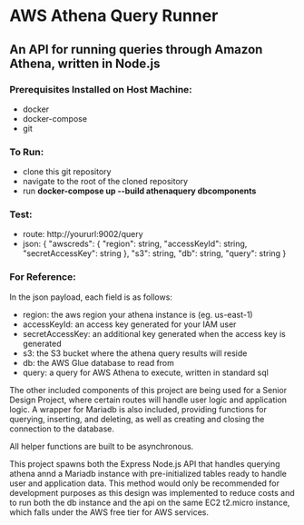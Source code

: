 # AWS Athena Query Runner
## An API for running queries through Amazon Athena, written in Node.js

### Prerequisites Installed on Host Machine:
  - docker
  - docker-compose
  - git

### To Run:
  - clone this git repository
  - navigate to the root of the cloned repository
  - run **docker-compose up --build athenaquery dbcomponents**

### Test:
  - route: http://yoururl:9002/query
  - json: {
            "awscreds": {
              "region": string,
              "accessKeyId": string,
              "secretAccessKey": string
            },
            "s3": string,
            "db": string,
            "query": string
          } 

### For Reference:
  In the json payload, each field is as follows:
  - region: the aws region your athena instance is (eg. us-east-1)
  - accessKeyId: an access key generated for your IAM user
  - secretAccessKey: an additional key generated when the access key is generated
  - s3: the S3 bucket where the athena query results will reside
  - db: the AWS Glue database to read from
  - query: a query for AWS Athena to execute, written  in standard sql

  The other included components of this project are being used for a Senior Design Project, where certain routes will handle user logic and application logic. A wrapper for Mariadb is also included, providing functions for querying, inserting, and deleting, as well as creating and closing the connection to the database. 

  All helper functions are built to be asynchronous.

  This project spawns both the Express Node.js API that handles querying athena annd a Mariadb instance with pre-initialized tables ready to handle user and application data. This method would only be recommended for development purposes as this design was implemented to reduce costs and to run both the db instance and the api on the same EC2 t2.micro instance, which falls under the AWS free tier for AWS services. 